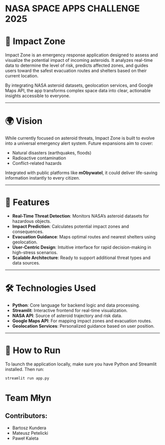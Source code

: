 # NASA SPACE APPS CHALLENGE 2025

# 🚀 Impact Zone

Impact Zone is an emergency response application designed to assess and visualize the potential impact of incoming asteroids. It analyzes real-time data to determine the level of risk, predicts affected zones, and guides users toward the safest evacuation routes and shelters based on their current location.

By integrating NASA asteroid datasets, geolocation services, and Google Maps API, the app transforms complex space data into clear, actionable insights accessible to everyone.

---

# 🌍 Vision

While currently focused on asteroid threats, Impact Zone is built to evolve into a universal emergency alert system. Future expansions aim to cover:

- Natural disasters (earthquakes, floods)
- Radioactive contamination
- Conflict-related hazards

Integrated with public platforms like **mObywatel**, it could deliver life-saving information instantly to every citizen.

---

# 🧠 Features

- **Real-Time Threat Detection**: Monitors NASA’s asteroid datasets for hazardous objects.
- **Impact Prediction**: Calculates potential impact zones and consequences.
- **Evacuation Guidance**: Maps optimal routes and nearest shelters using geolocation.
- **User-Centric Design**: Intuitive interface for rapid decision-making in high-stress scenarios.
- **Scalable Architecture**: Ready to support additional threat types and data sources.

---

# 🛠️ Technologies Used

- **Python**: Core language for backend logic and data processing.
- **Streamlit**: Interactive frontend for real-time visualization.
- **NASA API**: Source of asteroid trajectory and risk data.
- **Google Maps API**: For mapping impact zones and evacuation routes.
- **Geolocation Services**: Personalized guidance based on user position.

---

# 🚨 How to Run

To launch the application locally, make sure you have Python and Streamlit installed. Then run:

```bash
streamlit run app.py
```

# Team Młyn
## Contributors:
- Bartosz Kundera
- Mateusz Petelicki
- Paweł Kaleta
